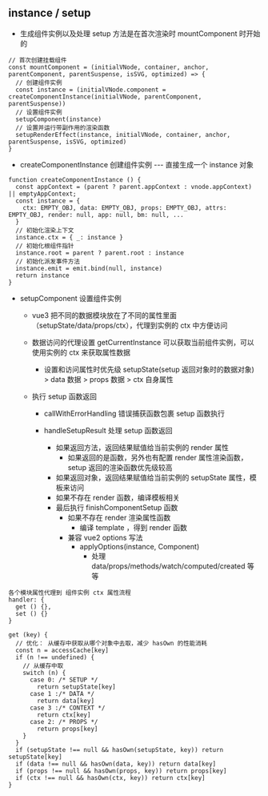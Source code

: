 ## instance / setup

- 生成组件实例以及处理 setup 方法是在首次渲染时 mountComponent 时开始的

```
// 首次创建挂载组件
const mountComponent = (initialVNode, container, anchor, parentComponent, parentSuspense, isSVG, optimized) => {
  // 创建组件实例
  const instance = (initialVNode.component = createComponentInstance(initialVNode, parentComponent, parentSuspense))
  // 设置组件实例
  setupComponent(instance)
  // 设置并运行带副作用的渲染函数
  setupRenderEffect(instance, initialVNode, container, anchor, parentSuspense, isSVG, optimized)
}

```

- createComponentInstance 创建组件实例 --- 直接生成一个 instance 对象

```
function createComponentInstance () {
  const appContext = (parent ? parent.appContext : vnode.appContext) || emptyAppContext;
  const instance = {
    ctx: EMPTY_OBJ, data: EMPTY_OBJ, props: EMPTY_OBJ, attrs: EMPTY_OBJ, render: null, app: null, bm: null, ...
  }
  // 初始化渲染上下文
  instance.ctx = { _: instance }
  // 初始化根组件指针
  instance.root = parent ? parent.root : instance
  // 初始化派发事件方法
  instance.emit = emit.bind(null, instance)
  return instance
}
```

- setupComponent 设置组件实例

  - vue3 把不同的数据模块放在了不同的属性里面（setupState/data/props/ctx），代理到实例的 ctx 中方便访问
  - 数据访问的代理设置 getCurrentInstance 可以获取当前组件实例，可以使用实例的 ctx 来获取属性数据

    - 设置和访问属性时优先级 setupState(setup 返回对象时的数据对象) > data 数据 > props 数据 > ctx 自身属性

  - 执行 setup 函数返回

    - callWithErrorHandling 错误捕获函数包裹 setup 函数执行

    - handleSetupResult 处理 setup 函数返回
      - 如果返回方法，返回结果赋值给当前实例的 render 属性
        - 如果返回的是函数，另外也有配置 render 属性渲染函数，setup 返回的渲染函数优先级较高
      - 如果返回对象，返回结果赋值给当前实例的 setupState 属性，模板来访问
      - 如果不存在 render 函数，编译模板相关
      - 最后执行 finishComponentSetup 函数
        - 如果不存在 render 渲染属性函数
          - 编译 template ，得到 render 函数
        - 兼容 vue2 options 写法
          - applyOptions(instance, Component)
            - 处理 data/props/methods/watch/computed/created 等等

```
各个模块属性代理到 组件实例 ctx 属性流程
handler: {
  get () {},
  set () {}
}

get (key) {
  // 优化： 从缓存中获取从哪个对象中去取，减少 hasOwn 的性能消耗
  const n = accessCache[key]
  if (n !== undefined) {
    // 从缓存中取
    switch (n) {
      case 0: /* SETUP */
        return setupState[key]
      case 1 :/* DATA */
        return data[key]
      case 3 :/* CONTEXT */
        return ctx[key]
      case 2: /* PROPS */
        return props[key]
    }
  }
  if (setupState !== null && hasOwn(setupState, key)) return setupState[key]
  if (data !== null && hasOwn(data, key)) return data[key]
  if (props !== null && hasOwn(props, key)) return props[key]
  if (ctx !== null && hasOwn(ctx, key)) return ctx[key]
}
```
